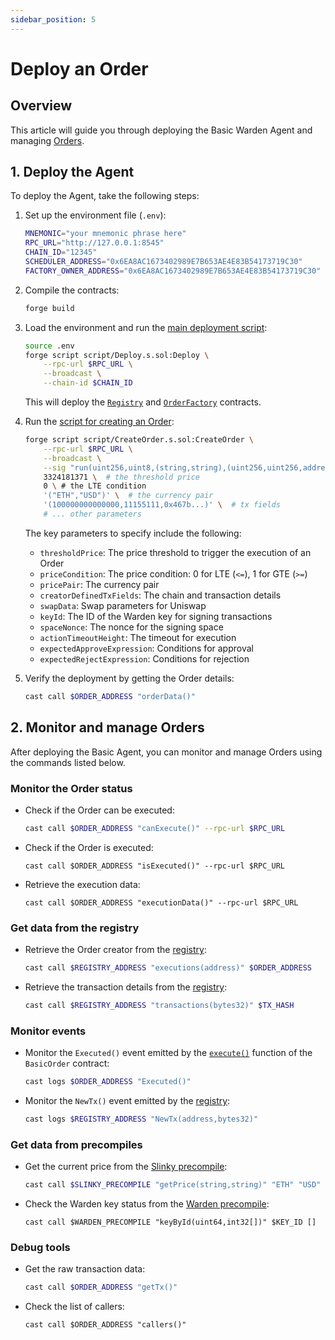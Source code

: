 ```yaml
---
sidebar_position: 5
---
```


# Deploy an Order

## Overview

This article will guide you through deploying the Basic Warden Agent and managing [Orders](implement-orders).

## 1. Deploy the Agent

To deploy the Agent, take the following steps:

1. Set up the environment file (`.env`):

   ```bash
   MNEMONIC="your mnemonic phrase here"
   RPC_URL="http://127.0.0.1:8545"
   CHAIN_ID="12345"
   SCHEDULER_ADDRESS="0x6EA8AC1673402989E7B653AE4E83B54173719C30"
   FACTORY_OWNER_ADDRESS="0x6EA8AC1673402989E7B653AE4E83B54173719C30"
   ```
   
2. Compile the contracts:

   ```bash
   forge build
   ```

3. Load the environment and run the [main deployment script](../build-the-infrastructure-for-orders/create-deployment-scripts#1-implement-the-main-deployment-script):
   
   ```bash
   source .env
   forge script script/Deploy.s.sol:Deploy \
       --rpc-url $RPC_URL \
       --broadcast \
       --chain-id $CHAIN_ID
   ```

   This will deploy the [`Registry`](../build-the-infrastructure-for-orders/create-helpers-and-utils#3-implement-the-registry) and [`OrderFactory`](../build-the-infrastructure-for-orders/implement-the-creation-of-orders) contracts.
   
4. Run the [script for creating an Order](../build-the-infrastructure-for-orders/create-deployment-scripts#1-implement-the-main-deployment-script):
   
   ```bash
   forge script script/CreateOrder.s.sol:CreateOrder \
       --rpc-url $RPC_URL \
       --broadcast \
       --sig "run(uint256,uint8,(string,string),(uint256,uint256,address),(uint256,address[],address,uint256),uint64,uint64,   uint64,bytes,bytes)" \
       3324181371 \  # the threshold price
       0 \ # the LTE condition
       '("ETH","USD")' \  # the currency pair
       '(100000000000000,11155111,0x467b...)' \  # tx fields
       # ... other parameters
   ```
   
   The key parameters to specify include the following:
   
   - `thresholdPrice`: The price threshold to trigger the execution of an Order
   - `priceCondition`: The price condition: 0 for LTE (`<=`), 1 for GTE (`>=`)
   - `pricePair`: The currency pair
   - `creatorDefinedTxFields`: The chain and transaction details
   - `swapData`: Swap parameters for Uniswap
   - `keyId`: The ID of the Warden key for signing transactions
   - `spaceNonce`: The nonce for the signing space
   - `actionTimeoutHeight`: The timeout for execution
   - `expectedApproveExpression`: Conditions for approval
   - `expectedRejectExpression`: Conditions for rejection

5. Verify the deployment by getting the Order details:
   
   ```bash
   cast call $ORDER_ADDRESS "orderData()"
   ```

## 2. Monitor and manage Orders

After deploying the Basic Agent, you can monitor and manage Orders using the commands listed below.

### Monitor the Order status

- Check if the Order can be executed:

   ```bash
   cast call $ORDER_ADDRESS "canExecute()" --rpc-url $RPC_URL
   ```

- Check if the Order is executed:

   ```
   cast call $ORDER_ADDRESS "isExecuted()" --rpc-url $RPC_URL
   ```

- Retrieve the execution data:

   ```
   cast call $ORDER_ADDRESS "executionData()" --rpc-url $RPC_URL
   ```

### Get data from the registry

- Retrieve the Order creator from the [registry](../build-the-infrastructure-for-orders/create-helpers-and-utils#3-implement-the-registry):

   ```bash
   cast call $REGISTRY_ADDRESS "executions(address)" $ORDER_ADDRESS
   ```

- Retrieve the transaction details from the [registry](../build-the-infrastructure-for-orders/create-helpers-and-utils#3-implement-the-registry):

   ```bash
   cast call $REGISTRY_ADDRESS "transactions(bytes32)" $TX_HASH
   ```

### Monitor events

- Monitor the `Executed()` event emitted by the [`execute()`](implement-orders#4-implement-trade-execution) function of the `BasicOrder` contract:
   
   ```bash
   cast logs $ORDER_ADDRESS "Executed()"
   ```

- Monitor the `NewTx()` event emitted by the [registry](../build-the-infrastructure-for-orders/create-helpers-and-utils#3-implement-the-registry):
   
   ```bash
   cast logs $REGISTRY_ADDRESS "NewTx(address,bytes32)"
   ```
   
### Get data from precompiles

- Get the current price from the [Slinky precompile](../build-the-infrastructure-for-orders/create-mock-precompiles#11-create-a-slinky-precompile):

    ```bash
    cast call $SLINKY_PRECOMPILE "getPrice(string,string)" "ETH" "USD"
    ```

- Check the Warden key status from the [Warden precompile](../build-the-infrastructure-for-orders/create-mock-precompiles#12-create-a-warden-precompile):

    ```
    cast call $WARDEN_PRECOMPILE "keyById(uint64,int32[])" $KEY_ID []
    ```

### Debug tools

- Get the raw transaction data:

   ```bash
   cast call $ORDER_ADDRESS "getTx()"
   ```

- Check the list of callers:

   ```
   cast call $ORDER_ADDRESS "callers()"
   ```
